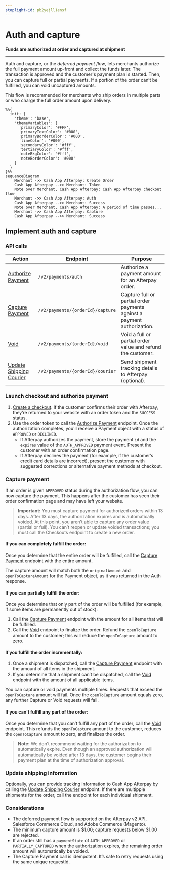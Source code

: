 ```yaml
---
stoplight-id: pb2yejll1ensf
---
```


# Auth and capture

**Funds are authorized at order and captured at shipment**

---

Auth and capture, or the *deferred payment flow*, lets merchants authorize the full payment amount up-front and collect the funds later. The transaction is approved and the customer's payment plan is started. Then, you can capture full or partial payments. If a portion of the order can’t be fulfilled, you can void uncaptured amounts.

This flow is recommended for merchants who ship orders in multiple parts or who charge the full order amount upon delivery.


```mermaid
%%{
  init: {
    'theme': 'base',
    'themeVariables': {
      'primaryColor': '#FFF',
      'primaryTextColor': '#000',
      'primaryBorderColor': '#000',
      'lineColor': '#000',
      'secondaryColor': '#fff',
      'tertiaryColor': '#fff',
      'noteBkgColor': '#fff',
      'noteBorderColor': '#000'
    }  
  }
}%%
sequenceDiagram
    Merchant ->> Cash App Afterpay: Create Order
    Cash App Afterpay -->> Merchant: Token
    Note over Merchant, Cash App Afterpay: Cash App Afterpay checkout flow
    Merchant ->> Cash App Afterpay: Auth
    Cash App Afterpay -->> Merchant: Success
    Note over Merchant, Cash App Afterpay: A period of time passes...
    Merchant ->> Cash App Afterpay: Capture
    Cash App Afterpay -->> Merchant: Success
```

## Implement auth and capture

### API calls

| **Action**                | **Endpoint**                         | **Purpose**                                              |
|---------------------------|---------------------------------------|----------------------------------------------------------|
| [Authorize Payment](https://developers.cash.app/docs/merchant/reference/payments/operations/create-a-v-2-payment-auth)   | `/v2/payments/auth`    | Authorize a payment amount for an Afterpay order.        |
| [Capture Payment ](https://developers.cash.app/docs/merchant/reference/payments/operations/create-a-v-2-payment-capture-1) | `/v2/payments/{orderId}/capture`  | Capture full or partial order payments against a payment authorization. |
| [Void](https://developers.cash.app/docs/merchant/reference/payments/operations/create-a-v-2-payment-void)    | `/v2/payments/{orderId}/void`  | Void a full or partial order value and refund the customer. |
| [Update Shipping Courier](https://developers.cash.app/docs/merchant/reference/payments/operations/update-a-v-2-payment-courier)    | `/v2/payments/{orderId}/courier`    | Send shipment tracking details to Afterpay (optional). |

### Launch checkout and authorize payment

1. [Create a checkout](https://developers.cash.app/docs/merchant/api-development/api-calls-payment-flows/create-a-checkout). If the customer confirms their order with Afterpay, they’re returned to your website with an order token and the `SUCCESS` status.
2. Use the order token to call the [Authorize Payment](https://developers.cash.app/docs/merchant/reference/payments/operations/create-a-v-2-payment-auth) endpoint. Once the authorization completes, you'll receive a Payment object with a status of `APPROVED` or `DECLINED`. 
    - If Afterpay authorizes the payment, store the payment `id` and the `expires` value of the `AUTH_APPROVED` payment event. Present the customer with an order confirmation page.
    - If Afterpay declines the payment (for example, if the customer’s credit card details are incorrect), present the customer with suggested corrections or alternative payment methods at checkout.

### Capture payment
If an order is given `APPROVED` status during the authorization flow, you can now capture the payment. This happens after the customer has seen their order confirmation page and may have left your website.

<!-- theme: warning -->
> **Important:** You must capture payment for authorized orders within 13 days. After 13 days, the authorization expires and is automatically voided. At this point, you aren’t able to capture any order value (partial or full). You can’t reopen or update voided transactions; you must call the Checkouts endpoint to create a new order.

#### If you can completely fulfill the order:

Once you determine that the entire order will be fulfilled, call the [Capture Payment](https://developers.cash.app/docs/merchant/reference/payments/operations/create-a-v-2-payment-capture-1) endpoint with the entire amount. 

The capture amount will match both the `originalAmount` and `openToCaptureAmount` for the Payment object, as it was returned in the Auth response.

#### If you can partially fulfill the order:

Once you determine that only part of the order will be fulfilled (for example, if some items are permanently out of stock): 

1. Call the [Capture Payment](https://developers.cash.app/docs/merchant/reference/payments/operations/create-a-v-2-payment-capture-1) endpoint with the amount for all items that will be fulfilled.
2. Call the [Void](https://developers.cash.app/docs/merchant/reference/payments/operations/create-a-v-2-payment-void) endpoint to finalize the order. Refund the `openToCapture` amount to the customer; this will reduce the `openToCapture` amount to zero. 

#### If you fulfill the order incrementally:

1. Once a shipment is dispatched, call the [Capture Payment](https://developers.cash.app/docs/merchant/reference/payments/operations/create-a-v-2-payment-capture-1) endpoint with the amount of all items in the shipment.
2. If you determine that a shipment can’t be dispatched, call the [Void](https://developers.cash.app/docs/merchant/reference/payments/operations/create-a-v-2-payment-void) endpoint with the amount of all applicable items.

You can capture or void payments multiple times. Requests that exceed the `openToCapture` amount will fail. Once the `openToCapture` amount equals zero, any further Capture or Void requests will fail. 

#### If you can’t fulfill any part of the order:

Once you determine that you can’t fulfill any part of the order, call the [Void](https://developers.cash.app/docs/merchant/reference/payments/operations/create-a-v-2-payment-void) endpoint. This refunds the `openToCapture` amount to the customer, reduces the `openToCapture` amount to zero, and finalizes the order.

> **Note:** We don’t recommend waiting for the authorization to automatically expire. Even though an approved authorization will automatically be voided after 13 days, the customer begins their payment plan at the time of authorization approval. 

### Update shipping information
Optionally, you can provide tracking information to Cash App Afterpay by calling the [Update Shipping Courier](https://developers.cash.app/docs/merchant/reference/payments/operations/update-a-v-2-payment-courier) endpoint. If there are multipple shipments for the order, call the endpoint for each individual shipment.

### Considerations

- The deferred payment flow is supported on the Afterpay v2 API, Salesforce Commerce Cloud, and Adobe Commerce (Magento).
- The minimum capture amount is $1.00; capture requests below $1.00 are rejected.
- If an order still has a `paymentState` of `AUTH_APPROVED` or `PARTIALLY_CAPTURED` when the authorization expires, the remaining order amount will automatically be voided. 
- The Capture Payment call is idempotent. It’s safe to retry requests using the same unique requestId.


